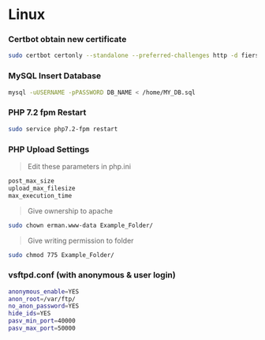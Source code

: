 # Linux

### Certbot obtain new certificate

```sh
sudo certbot certonly --standalone --preferred-challenges http -d fiersoft.com
```

### MySQL Insert Database

```sh
mysql -uUSERNAME -pPASSWORD DB_NAME < /home/MY_DB.sql
```

### PHP 7.2 fpm Restart

```sh
sudo service php7.2-fpm restart
```

### PHP Upload Settings

> Edit these parameters in php.ini

```sh
post_max_size
upload_max_filesize
max_execution_time
```

> Give ownership to apache
```sh
sudo chown erman.www-data Example_Folder/
```

> Give writing permission to folder
```sh
sudo chmod 775 Example_Folder/
```

### vsftpd.conf (with anonymous & user login)
```sh
anonymous_enable=YES
anon_root=/var/ftp/
no_anon_password=YES
hide_ids=YES
pasv_min_port=40000
pasv_max_port=50000
```
